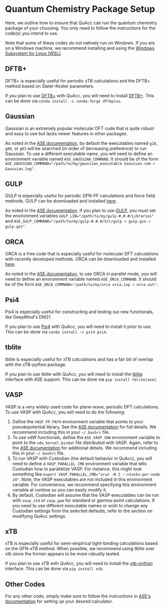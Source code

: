 # Quantum Chemistry Package Setup

Here, we outline how to ensure that QuAcc can run the quantum chemistry package of your choosing. You only need to follow the instructions for the code(s) you intend to use.

Note that some of these codes do not natively run on Windows. If you are on a Windows machine, we recommend installing and using the [Windows Subsystem for Linux (WSL)](https://ubuntu.com/wsl).

## DFTB+

DFTB+ is especially useful for periodic xTB calculations and the DFTB+ method based on Slater-Koster parameters.

If you plan to use [DFTB+](https://dftbplus.org/) with QuAcc, you will need to install [DFTB+](https://dftbplus.org/). This can be done via `conda install -c conda-forge dftbplus`.

## Gaussian

Gaussian is an extremely popular molecular DFT code that is quite robust and easy to use but lacks newer features in other packages.

As noted in the [ASE documentation](https://wiki.fysik.dtu.dk/ase/ase/calculators/gaussian.html), by default the executables named `g16`, `g09`, or `g03` will be searched (in order of decreasing preference) to run Gaussian. To use a different executable name, you will need to define an environment variable named `ASE_GAUSSIAN_COMMAND`. It should be of the form `ASE_GAUSSIAN_COMMAND="/path/to/my/gaussian_executable Gaussian.com > Gaussian.log"`.

## GULP

GULP is especially useful for periodic GFN-FF calculations and force field methods. GULP can be downloaded and installed [here](https://gulp.curtin.edu.au/).

As noted in the [ASE documentation](https://wiki.fysik.dtu.dk/ase/ase/calculators/gulp.html), if you plan to use [GULP](https://gulp.curtin.edu.au/), you must set the environment variables `GULP_LIB="/path/to/my/gulp-#.#.#/Libraries"` and `ASE_GULP_COMMAND="/path/to/my/gulp-#.#.#/Src/gulp < gulp.gin > gulp.got"`.

## ORCA

ORCA is a free code that is especially useful for molecular DFT calculations with recently developed methods. ORCA can be downloaded and installed [here](https://orcaforum.kofo.mpg.de/app.php/portal).

As noted in the [ASE documentation](https://wiki.fysik.dtu.dk/ase/ase/calculators/orca.html), to use ORCA in parallel mode, you will need to define an environment variable named `ASE_ORCA_COMMAND`. It should be of the form `ASE_ORCA_COMMAND="/path/to/my/orca orca.inp > orca.out"`.

## Psi4

Psi4 is especially useful for constructing and testing out new functionals, like DeepMind's DM21.

If you plan to use [Psi4](https://github.com/psi4/psi4) with QuAcc, you will need to install it prior to use. This can be done via `conda install -c psi4 psi4`.

## tblite

tblite is especially useful for xTB calculations and has a fair bit of overlap with the xTB-python package.

If you plan to use tblite with QuAcc, you will need to install the [tblite](https://github.com/tblite/tblite) interface with ASE support. This can be done via `pip install tblite[ase]`.

## VASP

VASP is a very widely used code for plane-wave, periodic DFT calculations. To use VASP with QuAcc, you will need to do the following:

1. Define the `VASP_PP_PATH` environment variable that points to your pseudopotential library. See the [ASE documentation](https://wiki.fysik.dtu.dk/ase/ase/calculators/vasp.html#pseudopotentials) for full details. We recommend including this in your `~/.bashrc` file.
2. To use vdW functionals, define the `ASE_VASP_VDW` environment variable to point to the `vdw_kernel.bindat` file distributed with VASP. Again, refer to the [ASE documentation](https://wiki.fysik.dtu.dk/ase/ase/calculators/vasp.html#pseudopotentials) for additional details. We recommend including this in your `~/.bashrc` file.
3. To run VASP with Custodian (the default behavior in QuAcc), you will need to define a `VASP_PARALLEL_CMD` environment variable that tells Custodian how to parallelize VASP. For instance, this might look something like `export VASP_PARALLEL_CMD="srun -N 2 --ntasks-per-node 24"`. Note, the VASP executables are not included in this environment variable. For convenience, we recommend specifying this environment variable at runtime so you can easily modify it.
4. By default, Custodian will assume that the VASP executables can be run with `vasp_std` or `vasp_gam` for standard or gamma-point calculations. If you need to use different executable names or wish to change any Custodian settings from the selected defaults, refer to the section on modifying QuAcc settings.

## xTB

xTB is especially useful for semi-empirical tight-binding calculations based on the GFN-xTB method. When possible, we recommend using tblite over xtb since the former appears to be more robustly tested.

If you plan to use xTB with QuAcc, you will need to install the [xtb-python](https://github.com/grimme-lab/xtb-python) interface. This can be done via `pip install xtb`.

## Other Codes

For any other code, simply make sure to follow the instructions in [ASE's documentation](https://wiki.fysik.dtu.dk/ase/ase/calculators/calculators.html#supported-calculators) for setting up your desired calculator.
